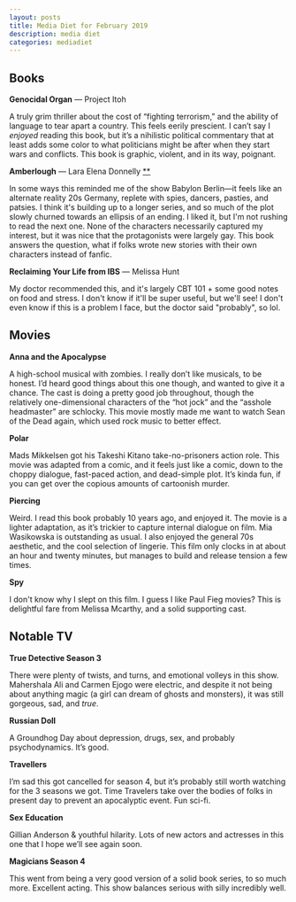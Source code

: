 ```yaml
---
layout: posts
title: Media Diet for February 2019
description: media diet
categories: mediadiet
---
```


## Books

**Genocidal Organ** — Project Itoh

A truly grim thriller about the cost of “fighting terrorism,” and the ability of language to tear apart a country. This feels eerily prescient. I can’t say I _enjoyed_ reading this book, but it’s a nihilistic political commentary that at least adds some color to what politicians might be after when they start wars and conflicts. This book is graphic, violent, and in its way, poignant.

**Amberlough** — Lara Elena Donnelly [**](#ghost)

In some ways this reminded me of the show Babylon Berlin—it feels like an alternate reality 20s Germany, replete with spies, dancers, pasties, and patsies. I think it's building up to a longer series, and so much of the plot slowly churned towards an ellipsis of an ending. I liked it, but I'm not rushing to read the next one. None of the characters necessarily captured my interest, but it was nice that the protagonists were largely gay. This book answers the question, what if folks wrote new stories with their own characters instead of fanfic.

**Reclaiming Your Life from IBS** — Melissa Hunt

My doctor recommended this, and it's largely CBT 101 + some good notes on food and stress. I don't know if it'll be super useful, but we'll see! I don't even know if this is a problem I face, but the doctor said "probably", so lol.

## Movies

**Anna and the Apocalypse**

A high-school musical with zombies. I really don’t like musicals, to be honest. I’d heard good things about this one though, and wanted to give it a chance. The cast is doing a pretty good job throughout, though the relatively one-dimensional characters of the “hot jock” and the “asshole headmaster” are schlocky. This movie mostly made me want to watch Sean of the Dead again, which used rock music to better effect.

**Polar**

Mads Mikkelsen got his Takeshi Kitano take-no-prisoners action role. This movie was adapted from a comic, and it feels just like a comic, down to the choppy dialogue, fast-paced action, and dead-simple plot. It’s kinda fun, if you can get over the copious amounts of cartoonish murder.

**Piercing**

Weird. I read this book probably 10 years ago, and enjoyed it. The movie is a lighter adaptation, as it’s trickier to capture internal dialogue on film. Mia Wasikowska is outstanding as usual. I also enjoyed the general 70s aesthetic, and the cool selection of lingerie. This film only clocks in at about an hour and twenty minutes, but manages to build and release tension a few times.

**Spy**

I don't know why I slept on this film. I guess I like Paul Fieg movies? This is delightful fare from Melissa Mcarthy, and a solid supporting cast.

## Notable TV

**True Detective Season 3**

There were plenty of twists, and turns, and emotional volleys in this show. Mahershala Ali and Carmen Ejogo were electric, and despite it not being about anything magic (a girl can dream of ghosts and monsters), it was still gorgeous, sad, and _true_.

**Russian Doll**

A Groundhog Day about depression, drugs, sex, and probably psychodynamics. It’s good.

**Travellers**

I’m sad this got cancelled for season 4, but it’s probably still worth watching for the 3 seasons we got. Time Travelers take over the bodies of folks in present day to prevent an apocalyptic event. Fun sci-fi.

**Sex Education**

Gillian Anderson & youthful hilarity. Lots of new actors and actresses in this one that I hope we’ll see again soon.

**Magicians Season 4**

This went from being a very good version of a solid book series, to so much more. Excellent acting. This show balances serious with silly incredibly well.
